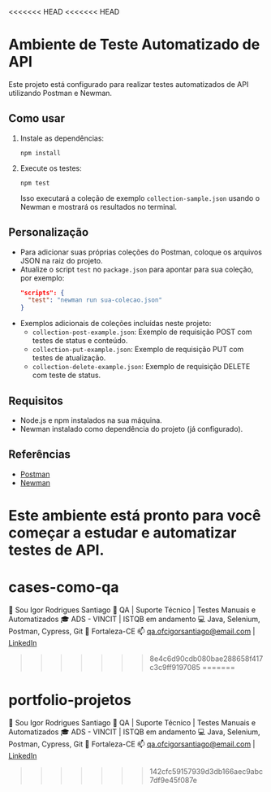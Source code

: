 <<<<<<< HEAD
<<<<<<< HEAD
# Ambiente de Teste Automatizado de API

Este projeto está configurado para realizar testes automatizados de API utilizando Postman e Newman.

## Como usar

1. Instale as dependências:
   ```
   npm install
   ```

2. Execute os testes:
   ```
   npm test
   ```

   Isso executará a coleção de exemplo `collection-sample.json` usando o Newman e mostrará os resultados no terminal.

## Personalização

- Para adicionar suas próprias coleções do Postman, coloque os arquivos JSON na raiz do projeto.
- Atualize o script `test` no `package.json` para apontar para sua coleção, por exemplo:
  ```json
  "scripts": {
    "test": "newman run sua-colecao.json"
  }
  ```
- Exemplos adicionais de coleções incluídas neste projeto:
  - `collection-post-example.json`: Exemplo de requisição POST com testes de status e conteúdo.
  - `collection-put-example.json`: Exemplo de requisição PUT com testes de atualização.
  - `collection-delete-example.json`: Exemplo de requisição DELETE com teste de status.

## Requisitos

- Node.js e npm instalados na sua máquina.
- Newman instalado como dependência do projeto (já configurado).

## Referências

- [Postman](https://www.postman.com/)
- [Newman](https://www.npmjs.com/package/newman)

Este ambiente está pronto para você começar a estudar e automatizar testes de API.
=======
# cases-como-qa
👋 Sou Igor Rodrigues Santiago   🎯 QA | Suporte Técnico | Testes Manuais e Automatizados   🎓 ADS - VINCIT | ISTQB em andamento   💻 Java, Selenium, Postman, Cypress, Git   📍 Fortaleza-CE   📫 qa.ofcigorsantiago@email.com | [LinkedIn](https://linkedin.com/in/qaofcigor-santiago)
>>>>>>> 8e4c6d90cdb080bae288658f417c3c9ff9197085
=======
# portfolio-projetos
👋 Sou Igor Rodrigues Santiago   🎯 QA | Suporte Técnico | Testes Manuais e Automatizados   🎓 ADS - VINCIT | ISTQB em andamento   💻 Java, Selenium, Postman, Cypress, Git   📍 Fortaleza-CE   📫 qa.ofcigorsantiago@email.com | [LinkedIn](https://linkedin.com/in/qaofcigor-santiago)
>>>>>>> 142cfc59157939d3db166aec9abc7df9e45f087e
